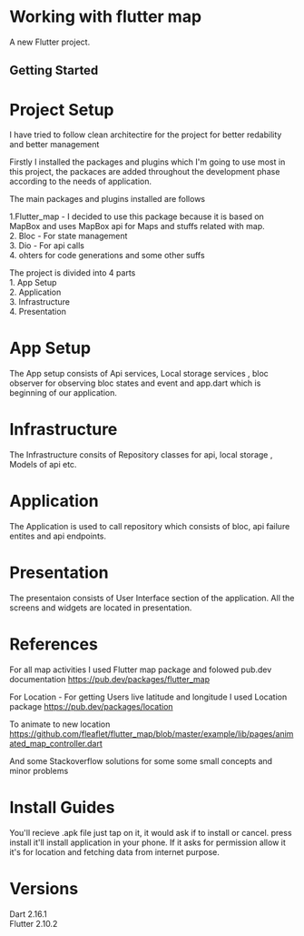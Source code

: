 # Working with flutter map

A new Flutter project.

## Getting Started

# Project Setup

I have tried to follow clean architectire for the project for better redability and better management

Firstly I installed the packages and plugins which I'm going to use most in this project, the packaces are added throughout the development phase according to the needs of application.

The main packages and plugins installed are follows

1.Flutter_map - I decided to use this package because it is based on MapBox and uses MapBox api for Maps and stuffs related with map.<br/> 2. Bloc - For state management<br/> 3. Dio - For api calls<br/> 4. ohters for code generations and some other suffs<br/>

The project is divided into 4 parts<br/> 1. App Setup<br/> 2. Application<br/> 3. Infrastructure<br/> 4. Presentation<br/>

# App Setup

The App setup consists of Api services, Local storage services , bloc observer for observing bloc states and event and app.dart which is beginning of our application.

# Infrastructure

The Infrastructure consits of Repository classes for api, local storage , Models of api etc.

# Application

The Application is used to call repository which consists of bloc, api failure entites and api endpoints.

# Presentation

The presentaion consists of User Interface section of the application. All the screens and widgets are located in presentation.

# References

For all map activities I used Flutter map package and folowed pub.dev documentation
https://pub.dev/packages/flutter_map

For Location - For getting Users live latitude and longitude I used Location package
https://pub.dev/packages/location

To animate to new location
https://github.com/fleaflet/flutter_map/blob/master/example/lib/pages/animated_map_controller.dart

And some Stackoverflow solutions for some some small concepts and minor problems

# Install Guides

You'll recieve .apk file just tap on it, it would ask if to install or cancel.
press install it'll install application in your phone. If it asks for permission allow it it's for location and fetching data from internet purpose.

# Versions

Dart 2.16.1<br/>
Flutter 2.10.2<br/>

